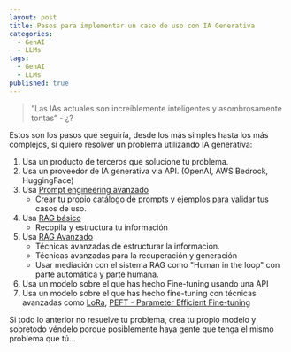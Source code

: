 ```yaml
---
layout: post
title: Pasos para implementar un caso de uso con IA Generativa
categories:
  - GenAI
  - LLMs
tags:
  - GenAI
  - LLMs
published: true
---
```


> ”Las IAs actuales son increíblemente inteligentes y asombrosamente tontas” - ¿?

Estos son los pasos que seguiría, desde los más simples hasta los más complejos, si quiero resolver un problema utilizando IA generativa:

1. Usa un producto de terceros que solucione tu problema.
2. Usa un proveedor de IA generativa via API. (OpenAI, AWS Bedrock, HuggingFace)
3. Usa [Prompt engineering avanzado](https://www.promptingguide.ai/es/techniques)
	- Crear tu propio catálogo de prompts y ejemplos para validar tus casos de uso.
4. Usa [RAG básico](https://www.promptingguide.ai/research/rag)
    - Recopila y estructura tu información 
5. Usa [RAG Avanzado](https://miro.com/app/board/uXjVNvklNmc=/)
	- Técnicas avanzadas de estructurar la información.
	- Técnicas avanzadas para la recuperación y generación
	- Usar mediación con el sistema RAG como "Human in the loop" con parte automática y parte humana.
6. Usa un modelo sobre el que has hecho Fine-tuning usando una API
7. Usa un modelo sobre el que has hecho fine-tuning con técnicas avanzadas como [LoRa](https://arxiv.org/pdf/2106.09685v2.pdf), [PEFT - Parameter Efficient Fine-tuning](https://huggingface.co/blog/peft)

Si todo lo anterior no resuelve tu problema, crea tu propio modelo y sobretodo véndelo porque posiblemente haya gente que tenga el mismo problema que tú...
